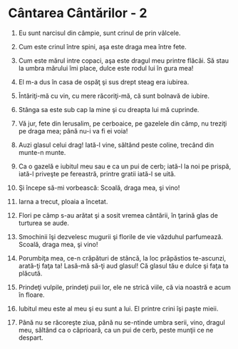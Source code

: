 # C&#226;ntarea C&#226;nt&#259;rilor - 2

1. Eu sunt narcisul din câmpie, sunt crinul de prin vâlcele. 

2. Cum este crinul între spini, aşa este draga mea între fete. 

3. Cum este mărul intre copaci, aşa este dragul meu printre flăcăi. Să stau la umbra mărului îmi place, dulce este rodul lui în gura mea! 

4. El m-a dus în casa de ospăţ şi sus drept steag era iubirea. 

5. Întăriţi-mă cu vin, cu mere răcoriţi-mă, că sunt bolnavă de iubire. 

6. Stânga sa este sub cap la mine şi cu dreapta lui mă cuprinde. 

7. Vă jur, fete din Ierusalim, pe cerboaice, pe gazelele din câmp, nu treziţi pe draga mea; până nu-i va fi ei voia! 

8. Auzi glasul celui drag! Iată-l vine, săltând peste coline, trecând din munte-n munte. 

9. Ca o gazelă e iubitul meu sau e ca un pui de cerb; iată-l la noi pe prispă, iată-l priveşte pe fereastră, printre gratii iată-l se uită. 

10. Şi începe să-mi vorbească: Scoală, draga mea, şi vino! 

11. Iarna a trecut, ploaia a încetat. 

12. Flori pe câmp s-au arătat şi a sosit vremea cântării, în ţarină glas de turturea se aude. 

13. Smochinii îşi dezvelesc mugurii şi florile de vie văzduhul parfumează. Scoală, draga mea, şi vino! 

14. Porumbiţa mea, ce-n crăpături de stâncă, la loc prăpăstios te-ascunzi, arată-ţi faţa ta! Lasă-mă să-ţi aud glasul! Că glasul tău e dulce şi faţa ta plăcută. 

15. Prindeţi vulpile, prindeţi puii lor, ele ne strică viile, că via noastră e acum în floare. 

16. Iubitul meu este al meu şi eu sunt a lui. El printre crini îşi paşte mieii. 

17. Până nu se răcoreşte ziua, până nu se-ntinde umbra serii, vino, dragul meu, săltând ca o căprioară, ca un pui de cerb, peste munţii ce ne despart. 

